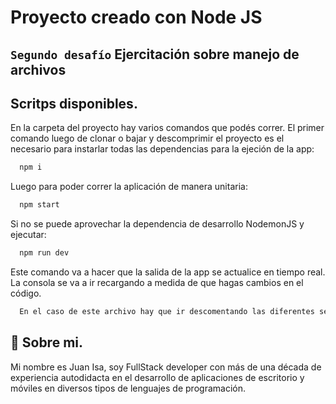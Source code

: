
# Proyecto creado con Node JS
## `Segundo desafío` Ejercitación sobre manejo de archivos
## Scritps disponibles.

En la carpeta del proyecto hay varios comandos que podés correr. 
El primer comando luego de clonar o bajar y descomprimir el proyecto es el necesario para instarlar todas las dependencias para la ejeción de la app:

```bash
  npm i
```
Luego para poder correr la aplicación de manera unitaria:

```bash
  npm start
```
Si no se puede aprovechar la dependencia de desarrollo NodemonJS y ejecutar:

```bash
  npm run dev
```

Este comando va a hacer que la salida de la app se actualice en tiempo real.
La consola se va a ir recargando a medida de que hagas cambios en el código.
```bash
  En el caso de este archivo hay que ir descomentando las diferentes secciones y cambiando los parámetros de la funciones para ir obteniendo diferentes resultados.
```
## 🚀 Sobre mi.
Mi nombre es Juan Isa, soy FullStack developer con más de una década de experiencia 
autodidacta en el desarrollo de aplicaciones de escritorio y móviles en diversos tipos de lenguajes de programación.

